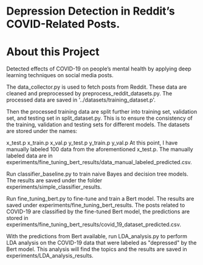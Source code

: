 # Depression Detection in Reddit’s COVID-Related Posts.

# About this Project
Detected effects of COVID-19 on people’s mental health by applying deep learning techniques on social media posts.

The data_collector.py is used to fetch posts from Reddit. These data are cleaned and preprocessed by preprocess_reddit_datasets.py. The processed data are saved in '../datasets/training_dataset.p'.

Then the processed training data are split further into training set, validation set, and testing set in split_dataset.py. This is to ensure the consistency of the training, validation and testing sets for different models. The datasets are stored under the names:

x_test.p
x_train.p
x_val.p
y_test.p
y_train.p
y_val.p
At this point, I have manually labeled 100 data from the aforementioned x_test.p. The manually labeled data are in experiments/fine_tuning_bert_results/data_manual_labeled_predicted.csv.

Run classifier_baseline.py to train naive Bayes and decision tree models. The results are saved under the folder experiments/simple_classifier_results.

Run fine_tuning_bert.py to fine-tune and train a Bert model. The results are saved under experiments/fine_tuning_bert_results. 
The posts related to COVID-19 are classified by the fine-tuned Bert model, the predictions are stored in experiments/fine_tuning_bert_results/covid_19_dataset_predicted.csv.

With the predictions from Bert available, run LDA_analysis.py to perform LDA analysis on the COVID-19 data that were labeled as "depressed" by the Bert model. This analysis will find the topics and the results are saved in experiments/LDA_analysis_results.
